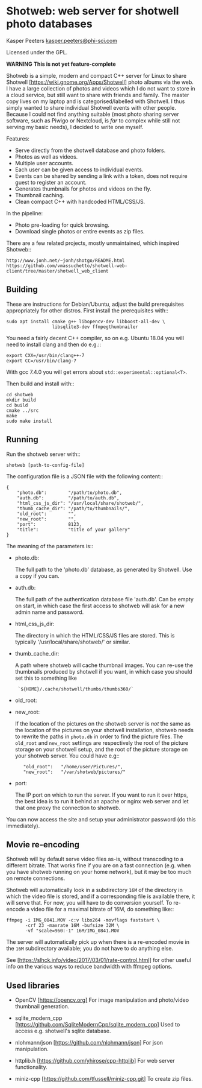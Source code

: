 
Shotweb: web server for shotwell photo databases
================================================

Kasper Peeters <kasper.peeters@phi-sci.com>

Licensed under the GPL.

**WARNING** **This is not yet feature-complete**

Shotweb is a simple, modern and compact C++ server for Linux to share
Shotwell [https://wiki.gnome.org/Apps/Shotwell] photo albums via the
web. I have a large collection of photos and videos which I do not
want to store in a cloud service, but still want to share with friends
and family. The master copy lives on my laptop and is
categorised/labelled with Shotwell. I thus simply wanted to share
individual Shotwell events with other people. Because I could not find
anything suitable (most photo sharing server software, such as Piwigo
or Nextcloud, is *far* to complex while still not serving my basic
needs), I decided to write one myself.

Features:

* Serve directly from the shotwell database and photo folders.
* Photos as well as videos.
* Multiple user accounts.
* Each user can be given access to individual events.
* Events can be shared by sending a link with a token, does not
  require guest to register an account.
* Generates thumbnails for photos and videos on the fly.
* Thumbnail caching.
* Clean compact C++ with handcoded HTML/CSS/JS.

In the pipeline:

* Photo pre-loading for quick browsing.
* Download single photos or entire events as zip files.


There are a few related projects, mostly unmaintained, which inspired Shotweb::

    http://www.jonh.net/~jonh/shotgo/README.html
    https://github.com/vmassuchetto/shotwell-web-client/tree/master/shotwell_web_client




Building
--------

These are instructions for Debian/Ubuntu, adjust the build
prerequisites appropriately for other distros. First install the
prerequisites with::

    sudo apt install cmake g++ libopencv-dev libboost-all-dev \
                     libsqlite3-dev ffmpegthumbnailer 
    
You need a fairly decent C++ compiler, so on e.g. Ubuntu 18.04 you
will need to install clang and then do e.g.::

    export CXX=/usr/bin/clang++-7
    export CC=/usr/bin/clang-7    
    
With gcc 7.4.0 you will get errors about `std::experimental::optional<T>`.

Then build and install with::

    cd shotweb
    mkdir build
    cd build
    cmake ../src
    make
    sudo make install



Running
-------

Run the shotweb server with::

    shotweb [path-to-config-file]

The configuration file is a JSON file with the following content::

    {
        "photo.db":        "/path/to/photo.db",
        "auth.db":         "/path/to/auth.db",
        "html_css_js_dir": "/usr/local/share/shotweb/",
        "thumb_cache_dir": "/path/to/thumbnails/",
        "old_root":        "",
        "new_root":        "",
        "port":            8123,
        "title":           "title of your gallery"
    }

The meaning of the parameters is::

  * photo.db:   
        
       The full path to the 'photo.db' database, as generated by
       Shotwell. Use a copy if you can.
       
  * auth.db:
  
       The full path of the authentication database file
       'auth.db'. Can be empty on start, in which case the first
       access to shotweb will ask for a new admin name and password.
       
  * html_css_js_dir:
  
       The directory in which the HTML/CSS/JS files are stored. This
       is typically '/usr/local/share/shotweb/' or similar.

  * thumb_cache_dir:
  
       A path where shotweb will cache thumbnail images. You can
       re-use the thumbnails produced by shotwell if you want, in
       which case you should set this to something like
       
         `${HOME}/.cache/shotwell/thumbs/thumbs360/`

  * old_root:
  * new_root:
  
       If the location of the pictures on the shotweb server is *not*
       the same as the location of the pictures on your shotwell
       installation, shotweb needs to rewrite the paths in `photo.db`
       in order to find the picture files. The `old_root` and
       `new_root` settings are respectively the root of the picture
       storage on your shotwell setup, and the root of the picture
       storage on your shotweb server. You could have e.g::
       
           "old_root":   "/home/user/Pictures/",
           "new_root":   "/var/shotweb/pictures/"
           
  * port:
  
       The IP port on which to run the server. If you want to run it
       over https, the best idea is to run it behind an apache or
       nginx web server and let that one proxy the connection to
       shotweb. 
    
You can now access the site and setup your administrator password (do
this immediately). 

    
    
Movie re-encoding
-----------------

Shotweb will by default serve video files as-is, without transcoding
to a different bitrate. That works fine if you are on a fast
connection (e.g. when you have shotweb running on your home network),
but it may be too much on remote connections. 

Shotweb will automatically look in a subdirectory `16M` of the
directory in which the video file is stored, and if a corresponding
file is available there, it will serve that. For now, you will have to
do conversion yourself.  To re-encode a video file for a maximal
bitrate of 16M, do something like::

    ffmpeg -i IMG_0841.MOV -c:v libx264 -movflags faststart \
           -crf 23 -maxrate 16M -bufsize 32M \
           -vf "scale=960:-1" 16M/IMG_0841.MOV

The server will automatically pick up when there is a re-encoded movie
in the `16M` subdirectory available; you do not have to do anything
else.

See [https://slhck.info/video/2017/03/01/rate-control.html] for other
useful info on the various ways to reduce bandwidth with ffmpeg
options.



Used libraries 
--------------

* OpenCV [https://opencv.org]
  For image manipulation and photo/video thumbnail generation.

* sqlite_modern_cpp [https://github.com/SqliteModernCpp/sqlite_modern_cpp] 
  Used to access e.g. shotwell's sqlite database.
  
* nlohmann/json [https://github.com/nlohmann/json]
  For json manipulation.

* httplib.h [https://github.com/yhirose/cpp-httplib] 
  For web server functionality.

* miniz-cpp [https://github.com/tfussell/miniz-cpp.git] 
  To create zip files.
